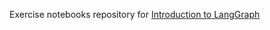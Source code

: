 Exercise notebooks repository for [Introduction to LangGraph](https://academy.langchain.com/courses/intro-to-langgraph)
